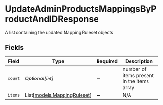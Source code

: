 # UpdateAdminProductsMappingsByProductAndIDResponse

A list containing the updated Mapping Ruleset objects


## Fields

| Field                                                      | Type                                                       | Required                                                   | Description                                                |
| ---------------------------------------------------------- | ---------------------------------------------------------- | ---------------------------------------------------------- | ---------------------------------------------------------- |
| `count`                                                    | *Optional[int]*                                            | :heavy_minus_sign:                                         | number of items present in the items array                 |
| `items`                                                    | List[[models.MappingRuleset](../models/mappingruleset.md)] | :heavy_minus_sign:                                         | N/A                                                        |
